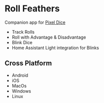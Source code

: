 # Roll Feathers

Companion app for [Pixel Dice](https://github.com/GameWithPixels)
- Track Rolls
- Roll with Advantage & Disadvantage
- Blink Dice
- Home Assistant Light integration for Blinks

## Cross Platform
- Android
- iOS
- MacOs
- Windows
- Linux